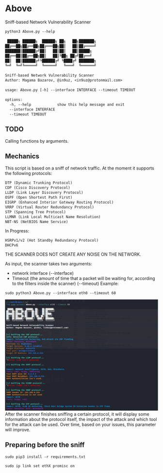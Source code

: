# Above
Sniff-based Network Vulnerability Scanner

```
python3 Above.py --help

 █████╗ ██████╗  ██████╗ ██╗   ██╗███████╗
██╔══██╗██╔══██╗██╔═══██╗██║   ██║██╔════╝
███████║██████╔╝██║   ██║██║   ██║█████╗
██╔══██║██╔══██╗██║   ██║╚██╗ ██╔╝██╔══╝
██║  ██║██████╔╝╚██████╔╝ ╚████╔╝ ███████╗
╚═╝  ╚═╝╚═════╝  ╚═════╝   ╚═══╝  ╚══════╝

Sniff-based Network Vulnerability Scanner
Author: Magama Bazarov, @in9uz, <in9uz@protonmail.com>

usage: Above.py [-h] --interface INTERFACE --timeout TIMEOUT

options:
  -h, --help            show this help message and exit
  --interface INTERFACE
  --timeout TIMEOUT
  ```
  
## TODO
Calling functions by arguments.

## Mechanics

This script is based on a sniff of network traffic. At the moment it supports the following protocols:

```
DTP (Dynamic Trunking Protocol)
CDP (Cisco Discovery Protocol)
LLDP (Link Layer Discovery Protocol)
OSPF (Open Shortest Path First)
EIGRP (Enhanced Interior Gateway Routing Protocol)
VRRP (Virtual Router Redundancy Protocol)
STP (Spanning Tree Protocol)
LLMNR (Link Local Multicast Name Resolution)
NBT-NS (NetBIOS Name Service)
```
In Progress:
```
HSRPv1/v2 (Hot Standby Redundancy Protocol)
DHCPv6
```
THE SCANNER DOES NOT CREATE ANY NOISE ON THE NETWORK.

As input, the scanner takes two arguments:
  - network interface (--interface)
  - Timeout (the amount of time that a packet will be waiting for, according to the filters inside the scanner) (--timeout)
Example:
```
sudo python3 Above.py --interface eth0 --timeout 60
```
![](example.png)
After the scanner finishes sniffing a certain protocol, it will display some information about the protocol itself, the impact of the attack and which tool for the attack can be used. Over time, based on your issues, this parameter will improve.

## Preparing before the sniff
```
sudo pip3 install -r requirements.txt
```

```
sudo ip link set ethX promisc on
```


